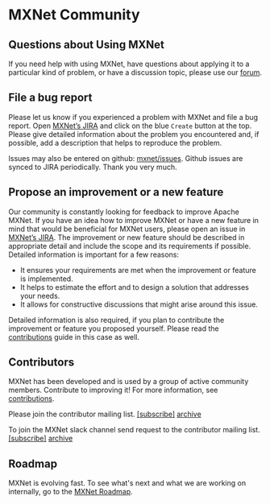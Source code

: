 # MXNet Community
## Questions about Using MXNet
If you need help with using MXNet, have questions about applying it to a particular kind of problem, or have a discussion topic, please use our [forum](https://discuss.mxnet.io).

## File a bug report
Please let us know if you experienced a problem with MXNet and file a bug report. Open [MXNet’s JIRA](http://issues.apache.org/jira/browse/MXNet) and click on the blue `Create` button at the top. Please give detailed information about the problem you encountered and, if possible, add a description that helps to reproduce the problem.<p/>
Issues may also be entered on github: [mxnet/issues](https://github.com/apache/incubator-mxnet/issues).  Github issues are synced to JIRA periodically. Thank you very much.

## Propose an improvement or a new feature
Our community is constantly looking for feedback to improve Apache MXNet. If you have an idea how to improve MXNet or have a new feature in mind that would be beneficial for MXNet users, please open an issue in [MXNet’s JIRA](http://issues.apache.org/jira/browse/MXNet). The improvement or new feature should be described in appropriate detail and include the scope and its requirements if possible. Detailed information is important for a few reasons:<br/>
- It ensures your requirements are met when the improvement or feature is implemented.<br/> 
- It helps to estimate the effort and to design a solution that addresses your needs. <br/>
- It allows for constructive discussions that might arise around this issue.

Detailed information is also required, if you plan to contribute the improvement or feature you proposed yourself. Please read the [contributions](http://mxnet.io/community/contribute.html) guide in this case as well.

## Contributors
MXNet has been developed and is used by a group of active community members. Contribute to improving it! For more information, see [contributions](http://mxnet.io/community/contribute.html).

Please join the contributor mailing list. <a href="mailto:dev-subscribe@mxnet.apache.org">[subscribe]</a>  [archive](https://lists.apache.org/list.html?dev@mxnet.apache.org)

To join the MXNet slack channel send request to the contributor mailing list. 
<a href="mailto:dev-subscribe@mxnet.apache.org">[subscribe]</a> [archive](https://the-asf.slackarchive.io/mxnet)

## Roadmap

MXNet is evolving fast. To see what's next and what we are working on internally, go to the [MXNet Roadmap](https://github.com/apache/incubator-mxnet/labels/Roadmap).
